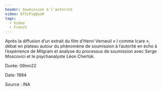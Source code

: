 ```yaml
---
header: Soumission à l'autorité
video: bT5iFsgQya0
tags:
  - Video
  - French
---
```

Après la diffusion d’un extrait du film d’Henri Verneuil « I comme Icare », débat en plateau autour du phénomène de soumission à l’autorité en écho à l’expérience de Milgram et analyse du processus de soumission avec Serge Moscovici et le psychanalyste Léon Chertok.

Durée: 09mn22

Date: 1984

Source : INA
